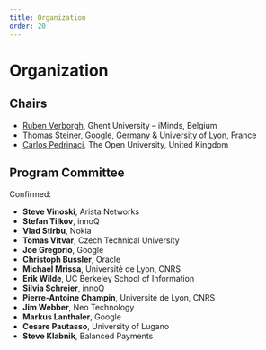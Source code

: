```yaml
---
title: Organization
order: 20
---
```


# Organization

## Chairs

- [Ruben Verborgh](http://ruben.verborgh.org/), Ghent University – iMinds, Belgium
- [Thomas Steiner](http://blog.tomayac.com/), Google, Germany & University of Lyon, France
- [Carlos Pedrinaci](https://twitter.com/cpedrinaci), The Open University, United Kingdom

## Program Committee

Confirmed:

- **Steve Vinoski**, Arista Networks
- **Stefan Tilkov**, innoQ
- **Vlad Stirbu**, Nokia
- **Tomas Vitvar**, Czech Technical University
- **Joe Gregorio**, Google
- **Christoph Bussler**, Oracle
- **Michael Mrissa**, Université de Lyon, CNRS
- **Erik Wilde**, UC Berkeley School of Information
- **Silvia Schreier**, innoQ
- **Pierre-Antoine Champin**, Université de Lyon, CNRS
- **Jim Webber**, Neo Technology
- **Markus Lanthaler**, Google
- **Cesare Pautasso**, University of Lugano
- **Steve Klabnik**, Balanced Payments
